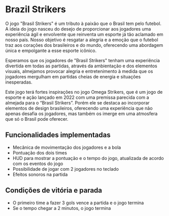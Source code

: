 # Brazil Strikers

O jogo "Brasil Strikers" é um tributo à paixão que o Brasil tem pelo futebol. A ideia do jogo nasceu do desejo de proporcionar aos jogadores uma experiência ágil e envolvente que reinventa um esporte já tão aclamado em nosso país. Nosso objetivo é resgatar a alegria e a emoção que o futebol traz aos corações dos brasileiros e do mundo, oferecendo uma abordagem única e empolgante a esse esporte icônico.

Esperamos que os jogadores de "Brasil Strikers" tenham uma experiência divertida em todas as partidas, através da ambientação e dos elementos visuais, almejamos provocar alegria e entretenimento à medida que os jogadores mergulham em partidas cheias de energia e situações inesperadas. 

Este jogo terá fortes inspirações no jogo Omega Strikers, que é um jogo de esporte e ação lançado em 2022 com uma premissa parecida com a almejada para o “Brasil Strikers”. Porém ele se destaca ao incorporar elementos de design brasileiros, oferecendo uma experiência que não apenas desafia os jogadores, mas também os imerge em uma atmosfera que só o Brasil pode oferecer.

## Funcionalidades implementadas
  - Mecânica de movimentação dos jogadores e a bola
  - Pontuação dos dois times
  - HUD para mostrar a pontuação e o tempo do jogo, atualizada de acordo com os eventos do jogo
  - Possibilidade de jogar com 2 jogadores no teclado
  - Efeitos sonoros na partida


## Condições de vitória e parada
 - O primeiro time a fazer 3 gols vence a partida e o jogo termina
 - Se o tempo chegar a 2 minutos, o jogo termina
